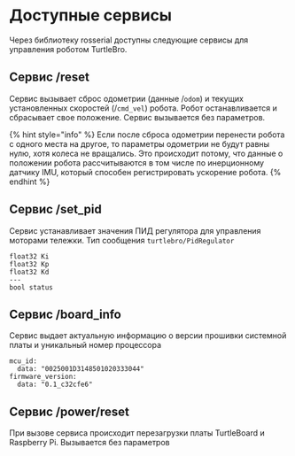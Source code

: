 # Доступные cервисы

Через библиотеку rosserial доступны следующие сервисы для управления роботом TurtleBro.

## Сервис /reset

Сервис вызывает сброс одометрии (данные /`odom`) и текущих установленных скоростей (/`cmd_vel`) робота. Робот останавливается и сбрасывает свое положение. Сервис вызывается без параметров.

{% hint style="info" %}
Если после сброса одометрии перенести робота с одного места на другое, то параметры одометрии не будут равны нулю, хотя колеса не вращались. Это происходит потому, что данные о положении робота рассчитываются в том числе по инерционному датчику IMU, который способен регистрировать ускорение робота.
{% endhint %}

## Сервис /set\_pid

Сервис устанавливает значения ПИД регулятора для управления моторами тележки. Тип сообщения `turtlebro/PidRegulator`

```
float32 Ki
float32 Kp
float32 Kd
---
bool status
```

## Сервис /board\_info

Сервис выдает актуальную информацию о версии прошивки системной платы и уникальный номер процессора

```
mcu_id:
  data: "0025001D3148501020333044"
firmware_version:
  data: "0.1_c32cfe6"
```

## Сервис /power/reset

При вызове сервиса происходит перезагрузки платы TurtleBoard и Raspberry Pi. Вызывается без параметров
